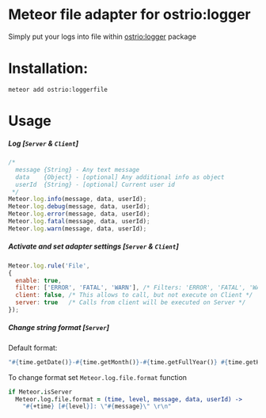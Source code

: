 Meteor file adapter for ostrio:logger
========
Simply put your logs into file within [ostrio:logger](https://atmospherejs.com/ostrio/logger) package

Installation:
========
```shell
meteor add ostrio:loggerfile
```

Usage
========
##### Log [`Server` & `Client`]
```javascript
/*
  message {String} - Any text message
  data    {Object} - [optional] Any additional info as object
  userId  {String} - [optional] Current user id
 */
Meteor.log.info(message, data, userId);
Meteor.log.debug(message, data, userId);
Meteor.log.error(message, data, userId);
Meteor.log.fatal(message, data, userId);
Meteor.log.warn(message, data, userId);
```

##### Activate and set adapter settings [`Server` & `Client`]
```javascript
Meteor.log.rule('File', 
{
  enable: true,
  filter: ['ERROR', 'FATAL', 'WARN'], /* Filters: 'ERROR', 'FATAL', 'WARN', 'DEBUG', 'INFO', '*' */
  client: false, /* This allows to call, but not execute on Client */
  server: true   /* Calls from client will be executed on Server */
});
```

##### Change string format [`Server`]
Default format:
```coffeescript
"#{time.getDate()}-#{time.getMonth()}-#{time.getFullYear()} #{time.getHours()}:#{time.getMinutes()}:#{time.getSeconds()} | [#{level}] | Message: \"#{message}\" | User: #{userId} | data: #{data}\r\n"
```

To change format set `Meteor.log.file.format` function
```coffeescript
if Meteor.isServer
  Meteor.log.file.format = (time, level, message, data, userId) ->
    "#{+time} [#{level}]: \"#{message}\" \r\n"
```